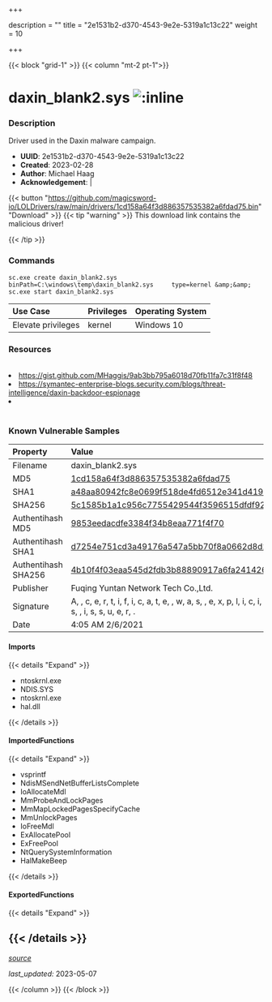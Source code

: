 +++

description = ""
title = "2e1531b2-d370-4543-9e2e-5319a1c13c22"
weight = 10

+++


{{< block "grid-1" >}}
{{< column "mt-2 pt-1">}}


# daxin_blank2.sys ![:inline](/images/twitter_verified.png) 


### Description

Driver used in the Daxin malware campaign.
- **UUID**: 2e1531b2-d370-4543-9e2e-5319a1c13c22
- **Created**: 2023-02-28
- **Author**: Michael Haag
- **Acknowledgement**:  | [](https://twitter.com/)

{{< button "https://github.com/magicsword-io/LOLDrivers/raw/main/drivers/1cd158a64f3d886357535382a6fdad75.bin" "Download" >}}
{{< tip "warning" >}}
This download link contains the malicious driver!

{{< /tip >}}

### Commands

```
sc.exe create daxin_blank2.sys binPath=C:\windows\temp\daxin_blank2.sys     type=kernel &amp;&amp; sc.exe start daxin_blank2.sys
```

| Use Case | Privileges | Operating System | 
|:---- | ---- | ---- |
| Elevate privileges | kernel | Windows 10 |

### Resources
<br>
<li><a href="https://gist.github.com/MHaggis/9ab3bb795a6018d70fb11fa7c31f8f48">https://gist.github.com/MHaggis/9ab3bb795a6018d70fb11fa7c31f8f48</a></li>
<li><a href="https://symantec-enterprise-blogs.security.com/blogs/threat-intelligence/daxin-backdoor-espionage">https://symantec-enterprise-blogs.security.com/blogs/threat-intelligence/daxin-backdoor-espionage</a></li>
<li><a href=""></a></li>
<br>

### Known Vulnerable Samples

| Property           | Value |
|:-------------------|:------|
| Filename           | daxin_blank2.sys |
| MD5                | [1cd158a64f3d886357535382a6fdad75](https://www.virustotal.com/gui/file/1cd158a64f3d886357535382a6fdad75) |
| SHA1               | [a48aa80942fc8e0699f518de4fd6512e341d4196](https://www.virustotal.com/gui/file/a48aa80942fc8e0699f518de4fd6512e341d4196) |
| SHA256             | [5c1585b1a1c956c7755429544f3596515dfdf928373620c51b0606a520c6245a](https://www.virustotal.com/gui/file/5c1585b1a1c956c7755429544f3596515dfdf928373620c51b0606a520c6245a) |
| Authentihash MD5   | [9853eedacdfe3384f34b8eaa771f4f70](https://www.virustotal.com/gui/search/authentihash%253A9853eedacdfe3384f34b8eaa771f4f70) |
| Authentihash SHA1  | [d7254e751cd3a49176a547a5bb70f8a0662d8d28](https://www.virustotal.com/gui/search/authentihash%253Ad7254e751cd3a49176a547a5bb70f8a0662d8d28) |
| Authentihash SHA256| [4b10f4f03eaa545d2fdb3b88890917a6fa24142689d3c43a7c39fc5bed5725bf](https://www.virustotal.com/gui/search/authentihash%253A4b10f4f03eaa545d2fdb3b88890917a6fa24142689d3c43a7c39fc5bed5725bf) |
| Publisher         | Fuqing Yuntan Network Tech Co.,Ltd. |
| Signature         | A,  , c, e, r, t, i, f, i, c, a, t, e,  , w, a, s,  , e, x, p, l, i, c, i, t, l, y,  , r, e, v, o, k, e, d,  , b, y,  , i, t, s,  , i, s, s, u, e, r, .   |
| Date                | 4:05 AM 2/6/2021 |


#### Imports
{{< details "Expand" >}}
* ntoskrnl.exe
* NDIS.SYS
* ntoskrnl.exe
* hal.dll

{{< /details >}}
#### ImportedFunctions
{{< details "Expand" >}}
* vsprintf
* NdisMSendNetBufferListsComplete
* IoAllocateMdl
* MmProbeAndLockPages
* MmMapLockedPagesSpecifyCache
* MmUnlockPages
* IoFreeMdl
* ExAllocatePool
* ExFreePool
* NtQuerySystemInformation
* HalMakeBeep

{{< /details >}}
#### ExportedFunctions
{{< details "Expand" >}}

{{< /details >}}
-----



[*source*](https://github.com/magicsword-io/LOLDrivers/tree/main/yaml/2e1531b2-d370-4543-9e2e-5319a1c13c22.yaml)

*last_updated:* 2023-05-07








{{< /column >}}
{{< /block >}}
